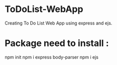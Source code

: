 # ToDoList-WebApp
Creating To Do List Web App using express and ejs.
# Package need to install :
npm init
npm i express body-parser
npm i ejs
